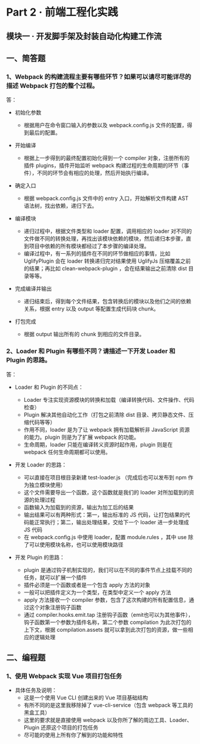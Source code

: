 
# Part 2 · 前端工程化实践

## 模块一 · 开发脚手架及封装自动化构建工作流

## 一、简答题

### 1、Webpack 的构建流程主要有哪些环节？如果可以请尽可能详尽的描述 Webpack 打包的整个过程。

答：

- 初始化参数
  - 根据用户在命令窗口输入的参数以及 webpack.config.js 文件的配置，得到最后的配置。

- 开始编译
  - 根据上一步得到的最终配置初始化得到一个 compiler 对象，注册所有的插件 plugins，插件开始监听 webpack 构建过程的生命周期的环节（事件），不同的环节会有相应的处理，然后开始执行编译。

- 确定入口
  - 根据 webpack.config.js 文件中的 entry 入口，开始解析文件构建 AST 语法树，找出依赖，递归下去。

- 编译模块
  - 递归过程中，根据文件类型和 loader 配置，调用相应的 loader 对不同的文件做不同的转换处理，再找出该模块依赖的模块，然后递归本步骤，直到项目中依赖的所有模块都经过了本步骤的编译处理。
  - 编译过程中，有一系列的插件在不同的环节做相应的事情，比如 UglifyPlugin 会在 loader 转换递归完对结果使用 UglifyJs 压缩覆盖之前的结果；再比如 clean-webpack-plugin ，会在结果输出之前清除 dist 目录等等。

- 完成编译并输出
  - 递归结束后，得到每个文件结果，包含转换后的模块以及他们之间的依赖关系，根据 entry 以及 output 等配置生成代码块 chunk。

- 打包完成
  - 根据 output 输出所有的 chunk 到相应的文件目录。

### 2、Loader 和 Plugin 有哪些不同？请描述一下开发 Loader 和 Plugin 的思路。

答：
- Loader 和 Plugin 的不同点：
  - Loader 专注实现资源模块的转换和加载（编译转换代码、文件操作、代码检查）
  - Plugin 解决其他自动化工作（打包之前清除 dist 目录、拷贝静态文件、压缩代码等等）
  - 作用不同，loader 是为了让 webpack 拥有加载解析非 JavaScript 资源的能力。plugin 则是为了扩展 webpack 的功能。
  - 生命周期，loader 只能在编译转义资源时起作用，plugin 则是在 webpack 任何生命周期都可以使用。

- 开发 Loader 的思路：
  - 可以直接在项目根目录新建 test-loader.js （完成后也可以发布到 npm 作为独立模块使用）
  - 这个文件需要导出一个函数，这个函数就是我们的 loader 对所加载到的资源的处理过程
  - 函数输入为加载到的资源，输出为加工后的结果
  - 输出结果可以有两种形式：第一，输出标准的 JS 代码，让打包结果的代码能正常执行；第二，输出处理结果，交给下一个 loader 进一步处理成 JS 代码
  - 在 webpack.config.js 中使用 loader，配置 module.rules ，其中 use 除了可以使用模块名称，也可以使用模块路径

- 开发 Plugin 的思路：
  - plugin 是通过钩子机制实现的，我们可以在不同的事件节点上挂载不同的任务，就可以扩展一个插件
  - 插件必须是一个函数或者是一个包含 apply 方法的对象
  - 一般可以把插件定义为一个类型，在类型中定义一个 apply 方法
  - apply 方法接收一个 compiler 参数，包含了这次构建的所有配置信息，通过这个对象注册钩子函数
  - 通过 compiler.hooks.emit.tap 注册钩子函数（emit也可以为其他事件），钩子函数第一个参数为插件名称，第二个参数 compilation 为此次打包的上下文，根据 compilation.assets 就可以拿到此次打包的资源，做一些相应的逻辑处理

## 二、编程题

### 1、使用 Webpack 实现 Vue 项目打包任务

- 具体任务及说明：
  - 这是一个使用 Vue CLI 创建出来的 Vue 项目基础结构
  - 有所不同的是这里我移除掉了 vue-cli-service（包含 webpack 等工具的黑盒工具）
  - 这里的要求就是直接使用 webpack 以及你所了解的周边工具、Loader、Plugin 还原这个项目的打包任务
  - 尽可能的使用上所有你了解到的功能和特性






